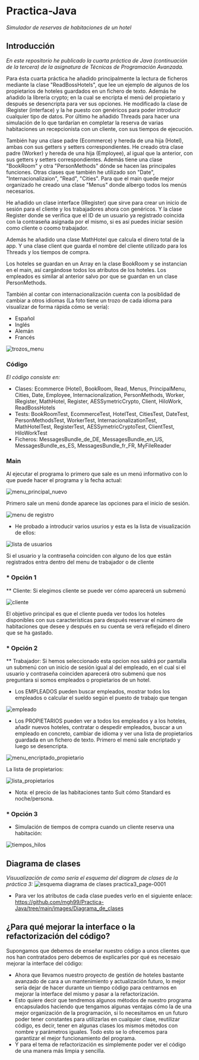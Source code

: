 # Practica-Java
_Simulador de reservas de habitaciones de un hotel_

## Introducción
_En este repositorio he publicado la cuarta práctica de Java (continuación de la tercera) de la asignatura de Técnicas de Programación Avanzada._

Para ésta cuarta práctica he añadido principalmente la lectura de ficheros mediante la clase "ReadBossHotels", que lee un ejemplo de algunos de los propietarios de hoteles guardados en un fichero de texto. Además he añadido la librería crypto; en la cual se encripta el menú del propietario y después se desencripta para ver sus opciones. He modificado la clase de IRegister (interface) y la he puesto con genéricos para poder introducir cualquier tipo de datos. Por último he añadido Threads para hacer una simulación de lo que tardarían en completar la reserva de varias habitaciones un recepcionista con un cliente, con sus tiempos de ejecución.

También hay una clase padre (Ecommerce) y hereda de una hija (Hotel), ambas con sus getters y setters correspondientes.
He creado otra clase padre (Worker) y hereda de una hija (Employee), al igual que la anterior, con sus getters y setters correspondientes.
Además tiene una clase "BookRoom" y otra "PersonMethods" dónde se hacen las principales funciones.
Otras clases que también he utilizado son "Date", "Internacionalizaion", "Read", "Cities".
Para que el main quede mejor organizado he creado una clase "Menus" donde albergo todos los menús necesarios.

He añadido un clase interface (IRegister) que sirve para crear un inicio de sesión para el cliente y los trabajadores ahora con genéricos.
Y la clase Register donde se verifica que el ID de un usuario ya registrado coincida con la contraseña asignada por el mismo, si es así puedes iniciar sesión como cliente o coomo trabajador.

Además he añadido una clase MathHotel que calcula el dinero total de la app.
Y una clase client que guarda el nombre del cliente utilizado para los Threads y los tiempos de compra.

Los hoteles se guardan en un Array en la clase BookRoom y se instancian en el main, así cargándose todos los atributos de los hoteles.
Los empleados es similar al anterior salvo por que se guardan en un clase PersonMethods.

También al contar con internacionalización cuenta con la posiblidad de cambiar a otros idiomas
(La foto tiene un trozo de cada idioma para visualizar de forma rápida cómo se vería):

* Español
* Inglés
* Alemán
* Francés

![trozos_menu](https://user-images.githubusercontent.com/43043718/98460803-b4b5cb00-21a7-11eb-8582-aee66961c0bd.png)

### Código
_El código consiste en:_

* Clases: Ecommerce (Hotel), BookRoom, Read, Menus, PrincipalMenu, Cities, Date, Employee, Internacionalization, PersonMethods, Worker, IRegister, MathHotel, Register, AESSymetricCrypto, Client, HiloWork, ReadBossHotels
* Tests: BookRoomTest, EcommerceTest, HotelTest, CitiesTest, DateTest, PersonMethodsTest, WorkerTest, InternacionalizationTest, MathHotelTest, RegisterTest, AESSymetricCryptoTest, ClientTest, HiloWorkTest
* Ficheros: MessagesBundle_de_DE, MessagesBundle_en_US, MessagesBundle_es_ES, MessagesBundle_fr_FR, MyFileReader

### Main

Al ejecutar el programa lo primero que sale es un menú informativo con lo que puede hacer el programa y la fecha actual:

![menu_principal_nuevo](https://user-images.githubusercontent.com/43043718/101259689-9d2c1c80-372a-11eb-9ba0-121cc3a5510b.png)

Primero sale un menú donde aparece las opciones para el inicio de sesión.

![menu de registro](https://user-images.githubusercontent.com/43043718/100026953-0ab38100-2dec-11eb-8819-704e437d3e94.png)

 * He probado a introducir varios usurios y esta es la lista de visualización de ellos:
 
 ![lista de usuarios](https://user-images.githubusercontent.com/43043718/100026985-1acb6080-2dec-11eb-9383-4456e5e0d5e4.png)
 
 Si el usuario y la contraseña coinciden con alguno de los que están registrados entra dentro del menu de trabajador o de cliente

### * Opción 1

 ** Cliente:
Si elegimos cliente se puede ver cómo aparecerá un submenú 

![cliente](https://user-images.githubusercontent.com/43043718/98460629-53412c80-21a6-11eb-8315-0592a6bfe0fe.png)

El objetivo principal es que el cliente pueda ver todos los hoteles disponibles con sus características para después reservar el número de habitaciones que desee y después en su cuenta se verá reflejado el dinero que se ha gastado.

### * Opción 2

 ** Trabajador:
 Si hemos seleccionado esta opcion nos saldrá por pantalla un submenú con un inicio de sesión igual al del empleado, en el cual si el usuario y contraseña coinciden aparecerá otro submenú que nos preguntara si somos empleados o propietarios de un hotel. 
 - Los EMPLEADOS pueden buscar empleados, mostrar todos los empleados o calcular el sueldo según el puesto de trabajo que tengan
 
 ![empleado](https://user-images.githubusercontent.com/43043718/98460663-9bf8e580-21a6-11eb-9c5d-a5ee9f8a6053.png)
 
 - Los PROPIETARIOS pueden ver a todos los empleados y a los hoteles, añadir nuevos hoteles, contratar o despedir empleados, buscar a un empleado en concreto, cambiar de idioma y ver una lista de propietarios guardada en un fichero de texto. Primero el menú sale encriptado y luego se desencripta.
 
 ![menu_encriptado_propietario](https://user-images.githubusercontent.com/43043718/101259796-61de1d80-372b-11eb-81a0-13a5c25b424a.png)
 
 La lista de propietarios:
 
 ![lista_propietarios](https://user-images.githubusercontent.com/43043718/101259977-d9f91300-372c-11eb-9fae-ea193ecba967.png)
 
 * Nota: el precio de las habitaciones tanto Suit cómo Standard es noche/persona.
 
 ### * Opción 3
 
 * Simulación de tiempos de compra cuando un cliente reserva una habitación:
 
 ![tiempos_hilos](https://user-images.githubusercontent.com/43043718/101259925-60f9bb80-372c-11eb-90be-07d2ec6752b4.png)
  
  ## Diagrama de clases
_Visuualización de como sería el esquema del diagram de clases de la práctica 3:_
![esquema diagrama de clases practica3_page-0001](https://user-images.githubusercontent.com/43043718/100024921-0a18eb80-2de8-11eb-937e-0c8903167a26.jpg)

* Para ver los atributos de cada clase puedes verlo en el siguiente enlace:
https://github.com/mgh99/Practica-Java/tree/main/images/Diagrama_de_clases
 
 ## ¿Para qué mejorar la interface o la refactorización del código?
 
 Supongamos que debemos de enseñar nuestro código a unos clientes que nos han contratados pero debemos de explicarles por qué es necesaio mejorar la interface del código:
  * Ahora que llevamos nuestro proyecto de gestión de hoteles bastante avanzado de cara a un mantenimiento y actualización futuro, lo mejor sería dejar de hacer durante un tiempo código para centrarnos en mejorar la interface del mismo y pasar a la refactorización.
  * Esto quiere decir que tendremos algunos métodos de nuestro programa encapsulados haciendo que tengamos algunas ventajas cómo la de una mejor organización de la programación, si lo necesitamos en un futuro poder tener constantes para utilizarlas en cualquier clase, reutilizar código, es decir, tener en algunas clases los mismos métodos con nombre y parámetros iguales. Todo esto se lo ofrecemos para garantizar el mejor funcionamiento del programa.
  * Y para el tema de refactorización es simplemente poder ver el código de una manera más limpia y sencilla.
